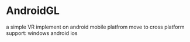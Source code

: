 # AndroidGL
a simple VR implement on android mobile platfrom
move to cross platform
support: 
windows
android
ios
